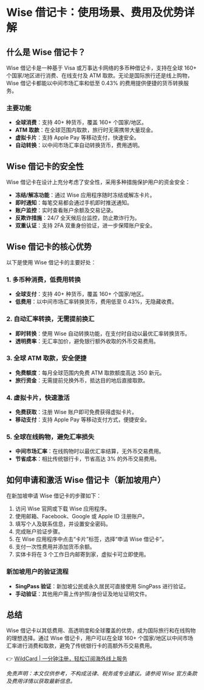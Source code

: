 # Wise 借记卡：使用场景、费用及优势详解

## 什么是 Wise 借记卡？
Wise 借记卡是一种基于 Visa 或万事达卡网络的多币种借记卡，支持在全球 160+ 个国家/地区进行消费、在线支付及 ATM 取款。无论是国际旅行还是线上购物，Wise 借记卡都能以中间市场汇率和低至 0.43% 的费用提供便捷的货币转换服务。

### 主要功能
- **全球消费**：支持 40+ 种货币，覆盖 160+ 个国家/地区。
- **ATM 取款**：在全球范围内取款，旅行时无需携带大量现金。
- **虚拟卡片**：支持 Apple Pay 等移动支付，快速安全。
- **自动转换**：以中间市场汇率自动转换货币，费用透明。

## Wise 借记卡的安全性
Wise 借记卡在设计上充分考虑了安全性，采用多种措施保护用户的资金安全：

- **冻结/解冻功能**：通过 Wise 应用程序随时冻结或解冻卡片。
- **即时通知**：每笔交易都会通过手机即时推送通知。
- **账户监控**：实时查看账户余额及交易记录。
- **反欺诈措施**：24/7 全天候后台监控，防止欺诈行为。
- **双重认证**：支持 2FA 双重身份验证，进一步保障账户安全。

## Wise 借记卡的核心优势
以下是使用 Wise 借记卡的主要好处：

### 1. 多币种消费，低费用转换
- **全球支付**：支持 40+ 种货币，覆盖 160+ 个国家/地区。
- **低费用**：以中间市场汇率转换货币，费用低至 0.43%，无隐藏收费。

### 2. 自动汇率转换，无需提前换汇
- **即时转换**：使用 Wise 自动转换功能，在支付时自动以最优汇率转换货币。
- **透明费率**：无汇率加价，避免银行额外收取的外币交易费用。

### 3. 全球 ATM 取款，安全便捷
- **免费额度**：每月全球范围内免费 ATM 取款额度高达 350 新元。
- **旅行资金**：无需提前兑换外币，抵达目的地后直接取款。

### 4. 虚拟卡片，快速激活
- **免费获取**：注册 Wise 账户即可免费获得虚拟卡片。
- **移动支付**：支持 Apple Pay 等移动支付方式，便捷安全。

### 5. 全球在线购物，避免汇率损失
- **中间市场汇率**：在线购物时以最优汇率结算，无外币交易费用。
- **节省成本**：相比传统银行卡，节省高达 3% 的外币交易费用。

## 如何申请和激活 Wise 借记卡（新加坡用户）
在新加坡申请 Wise 借记卡的步骤如下：

1. 访问 Wise 官网或下载 Wise 应用程序。
2. 使用邮箱、Facebook、Google 或 Apple ID 注册账户。
3. 填写个人及联系信息，并设置安全密码。
4. 完成账户验证步骤。
5. 在 Wise 应用程序中点击“卡片”标签，选择“申请 Wise 借记卡”。
6. 支付一次性费用并添加货币余额。
7. 实体卡将在 3 个工作日内邮寄到家，虚拟卡可立即使用。

### 新加坡用户的验证流程
- **SingPass 验证**：新加坡公民或永久居民可直接使用 SingPass 进行验证。
- **手动验证**：其他用户需上传护照/身份证及地址证明文件。

## 总结
Wise 借记卡以其低费用、高透明度和全球覆盖的优势，成为国际旅行和在线购物的理想选择。通过 Wise 借记卡，用户可以在全球 160+ 个国家/地区以中间市场汇率进行消费和取款，避免了传统银行卡的高额外币交易费用。

👉 [WildCard | 一分钟注册，轻松订阅海外线上服务](https://bbtdd.com/WildCard)

*免责声明：本文仅供参考，不构成法律、税务或专业建议。请参阅 Wise 官方条款及费用详情以获取最新信息。*
